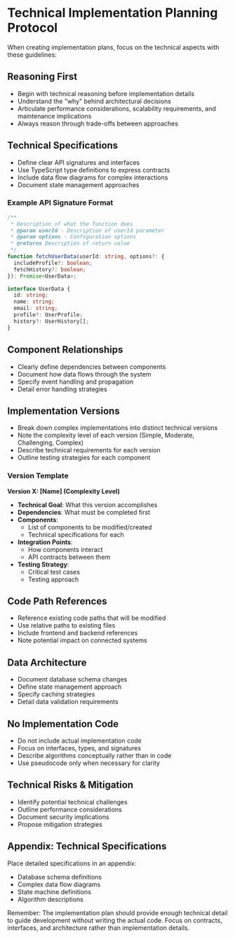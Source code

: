 # Technical Implementation Planning Protocol

When creating implementation plans, focus on the technical aspects with these
guidelines:

## Reasoning First

- Begin with technical reasoning before implementation details
- Understand the "why" behind architectural decisions
- Articulate performance considerations, scalability requirements, and
  maintenance implications
- Always reason through trade-offs between approaches

## Technical Specifications

- Define clear API signatures and interfaces
- Use TypeScript type definitions to express contracts
- Include data flow diagrams for complex interactions
- Document state management approaches

### Example API Signature Format

```typescript
/**
 * Description of what the function does
 * @param userId - Description of userId parameter
 * @param options - Configuration options
 * @returns Description of return value
 */
function fetchUserData(userId: string, options?: {
  includeProfile?: boolean;
  fetchHistory?: boolean;
}): Promise<UserData>;

interface UserData {
  id: string;
  name: string;
  email: string;
  profile?: UserProfile;
  history?: UserHistory[];
}
```

## Component Relationships

- Clearly define dependencies between components
- Document how data flows through the system
- Specify event handling and propagation
- Detail error handling strategies

## Implementation Versions

- Break down complex implementations into distinct technical versions
- Note the complexity level of each version (Simple, Moderate, Challenging,
  Complex)
- Describe technical requirements for each version
- Outline testing strategies for each component

### Version Template

**Version X: [Name] (Complexity Level)**

- **Technical Goal**: What this version accomplishes
- **Dependencies**: What must be completed first
- **Components**:
  - List of components to be modified/created
  - Technical specifications for each
- **Integration Points**:
  - How components interact
  - API contracts between them
- **Testing Strategy**:
  - Critical test cases
  - Testing approach

## Code Path References

- Reference existing code paths that will be modified
- Use relative paths to existing files
- Include frontend and backend references
- Note potential impact on connected systems

## Data Architecture

- Document database schema changes
- Define state management approach
- Specify caching strategies
- Detail data validation requirements

## No Implementation Code

- Do not include actual implementation code
- Focus on interfaces, types, and signatures
- Describe algorithms conceptually rather than in code
- Use pseudocode only when necessary for clarity

## Technical Risks & Mitigation

- Identify potential technical challenges
- Outline performance considerations
- Document security implications
- Propose mitigation strategies

## Appendix: Technical Specifications

Place detailed specifications in an appendix:

- Database schema definitions
- Complex data flow diagrams
- State machine definitions
- Algorithm descriptions

Remember: The implementation plan should provide enough technical detail to
guide development without writing the actual code. Focus on contracts,
interfaces, and architecture rather than implementation details.
